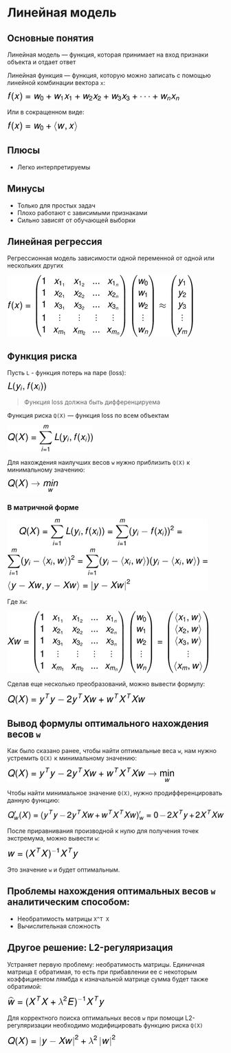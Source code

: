 
# Линейная модель 


## Основные понятия
Линейная модель — функция, 
которая принимает на вход признаки объекта и отдает ответ

Линейная функция — функция, 
которую можно записать с помощью линейной комбинации вектора `x`:

![img_2.png](images/img_2.png)

Или в сокращенном виде: 

![img_3.png](images/img_3.png)

## Плюсы
* Легко интерпретируемы 
## Минусы 
* Только для простых задач 
* Плохо работают с зависимыми признаками
* Сильно зависят от обучающей выборки 

## Линейная регрессия
Регрессионная модель зависимости одной переменной 
от одной или нескольких других

![img_1.png](images/img_1.png)

## Функция риска
Пусть `L` - функция потерь на паре (loss):

![img_4.png](images/img_4.png)

> Функция loss должна быть дифференцируема

Функция риска `Q(X)` — функция loss по всем объектам

![img_5.png](images/img_5.png)

Для нахождения наилучших весов `w` нужно приблизить 
`Q(X)` к минимальному значению: 

![img.png](images/img_6.png)

### В матричной форме

![img.png](images/img_7.png)

Где `Xw`: 

![img.png](images/img_8.png)

Сделав еще несколько преобразований, можно вывести формулу: 

![img.png](images/img_9.png)

## Вывод формулы оптимального нахождения весов `w`

Как было сказано ранее, чтобы найти оптимальные веса `w`,
нам нужно устремить `Q(X)` к минимальному значению: 

![img.png](images/img_10.png)

Чтобы найти минимальное значение `Q(X)`, 
нужно продифференцировать данную функцию:

![img.png](images/img_11.png)

После приравнивания производной к нулю для получения точек экстремума, можно вывести `w`: 

![img.png](images/img_12.png)

Это значение `w` и будет оптимальным.

## Проблемы нахождения оптимальных весов `w` аналитическим способом:
* Необратимость матрицы `X^T X`
* Вычислительная сложность

## Другое решение: L2-регуляризация 
Устраняет первую проблему: необратимость матрицы.
Единичная матрица `E` обратимая, 
то есть при прибавлении ее с некоторым коэффициентом лямбда
к изначальной матрице
сумма будет также обратимой:

![img.png](images/img_13.png)

Для корректного поиска оптимальных весов `w` 
при помощи L2-регуляризации необходимо модифицировать функцию риска `Q(X)`

![img.png](images/img_14.png)


